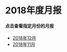 # 2018年度月报
#### 点击查看指定月份的月报
- [2018年12月](Journal/201812_DecredJournalCN.md)
- [2018年11月](Journal/201811_DecredJournalCN.md)